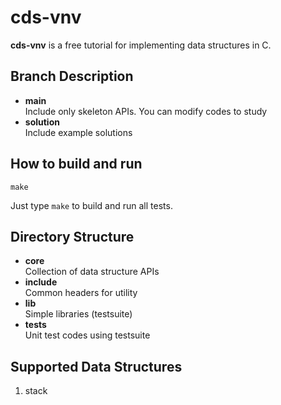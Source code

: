 cds-vnv
=======
**cds-vnv** is a free tutorial for implementing data structures in C.

## Branch Description
- **main**  
	Include only skeleton APIs. You can modify codes to study
- **solution**  
	Include example solutions

## How to build and run
```
make
```
Just type ```make``` to build and run all tests.

## Directory Structure
- **core**  
	Collection of data structure APIs
- **include**  
	Common headers for utility
- **lib**  
	Simple libraries (testsuite)
- **tests**  
	Unit test codes using testsuite

## Supported Data Structures
1. stack
